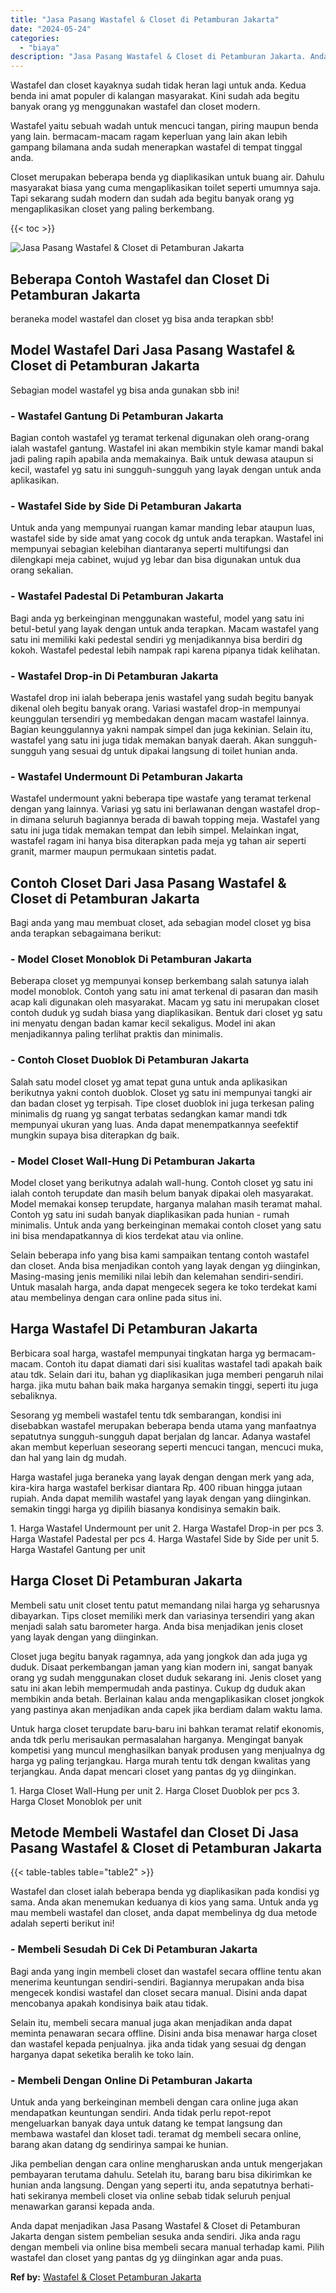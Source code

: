 ```yaml
---
title: "Jasa Pasang Wastafel & Closet di Petamburan Jakarta"
date: "2024-05-24"
categories: 
  - "biaya"
description: "Jasa Pasang Wastafel & Closet di Petamburan Jakarta. Anda dapat menjadikan Jasa Pasang Wastafel & Closet di Petamburan Jakarta dengan sistem pembelian sesuka..."
---
```


Wastafel dan closet kayaknya sudah tidak heran lagi untuk anda. Kedua benda ini amat populer di kalangan masyarakat. Kini sudah ada begitu banyak orang yg menggunakan wastafel dan closet modern.

Wastafel yaitu sebuah wadah untuk mencuci tangan, piring maupun benda yang lain. bermacam-macam ragam keperluan yang lain akan lebih gampang bilamana anda sudah menerapkan wastafel di tempat tinggal anda.

Closet merupakan beberapa benda yg diaplikasikan untuk buang air. Dahulu masyarakat biasa yang cuma mengaplikasikan toilet seperti umumnya saja. Tapi sekarang sudah modern dan sudah ada begitu banyak orang yg mengaplikasikan closet yang paling berkembang.

{{< toc >}}

![Jasa Pasang Wastafel & Closet di Petamburan Jakarta](/images/wastafel-closet-murah53.png)

## Beberapa Contoh Wastafel dan Closet Di Petamburan Jakarta

beraneka model wastafel dan closet yg bisa anda terapkan sbb!

## Model Wastafel Dari Jasa Pasang Wastafel & Closet di Petamburan Jakarta

Sebagian model wastafel yg bisa anda gunakan sbb ini!

### \- Wastafel Gantung Di Petamburan Jakarta

Bagian contoh wastafel yg teramat terkenal digunakan oleh orang-orang ialah wastafel gantung. Wastafel ini akan membikin style kamar mandi bakal jadi paling rapih apabila anda memakainya. Baik untuk dewasa ataupun si kecil, wastafel yg satu ini sungguh-sungguh yang layak dengan untuk anda aplikasikan.

### \- Wastafel Side by Side Di Petamburan Jakarta

Untuk anda yang mempunyai ruangan kamar manding lebar ataupun luas, wastafel side by side amat yang cocok dg untuk anda terapkan. Wastafel ini mempunyai sebagian kelebihan diantaranya seperti multifungsi dan dilengkapi meja cabinet, wujud yg lebar dan bisa digunakan untuk dua orang sekalian.

### \- Wastafel Padestal Di Petamburan Jakarta

Bagi anda yg berkeinginan menggunakan wasteful, model yang satu ini betul-betul yang layak dengan untuk anda terapkan. Macam wastafel yang satu ini memiliki kaki pedestal sendiri yg menjadikannya bisa berdiri dg kokoh. Wastafel pedestal lebih nampak rapi karena pipanya tidak kelihatan.

### \- Wastafel Drop-in Di Petamburan Jakarta

Wastafel drop ini ialah beberapa jenis wastafel yang sudah begitu banyak dikenal oleh begitu banyak orang. Variasi wastafel drop-in mempunyai keunggulan tersendiri yg membedakan dengan macam wastafel lainnya. Bagian keunggulannya yakni nampak simpel dan juga kekinian. Selain itu, wastafel yang satu ini juga tidak memakan banyak daerah. Akan sungguh-sungguh yang sesuai dg untuk dipakai langsung di toilet hunian anda.

### \- Wastafel Undermount Di Petamburan Jakarta

Wastafel undermount yakni beberapa tipe wastafe yang teramat terkenal dengan yang lainnya. Variasi yg satu ini berlawanan dengan wastafel drop-in dimana seluruh bagiannya berada di bawah topping meja. Wastafel yang satu ini juga tidak memakan tempat dan lebih simpel. Melainkan ingat, wastafel ragam ini hanya bisa diterapkan pada meja yg tahan air seperti granit, marmer maupun permukaan sintetis padat.

## Contoh Closet Dari Jasa Pasang Wastafel & Closet di Petamburan Jakarta

Bagi anda yang mau membuat closet, ada sebagian model closet yg bisa anda terapkan sebagaimana berikut:

### \- Model Closet Monoblok Di Petamburan Jakarta

Beberapa closet yg mempunyai konsep berkembang salah satunya ialah model monoblok. Contoh yang satu ini amat terkenal di pasaran dan masih acap kali digunakan oleh masyarakat. Macam yg satu ini merupakan closet contoh duduk yg sudah biasa yang diaplikasikan. Bentuk dari closet yg satu ini menyatu dengan badan kamar kecil sekaligus. Model ini akan menjadikannya paling terlihat praktis dan minimalis.

### \- Contoh Closet Duoblok Di Petamburan Jakarta

Salah satu model closet yg amat tepat guna untuk anda aplikasikan berikutnya yakni contoh duoblok. Closet yg satu ini mempunyai tangki air dan badan closet yg terpisah. Tipe closet duoblok ini juga terkesan paling minimalis dg ruang yg sangat terbatas sedangkan kamar mandi tdk mempunyai ukuran yang luas. Anda dapat menempatkannya seefektif mungkin supaya bisa diterapkan dg baik.

### \- Model Closet Wall-Hung Di Petamburan Jakarta

Model closet yang berikutnya adalah wall-hung. Contoh closet yg satu ini ialah contoh terupdate dan masih belum banyak dipakai oleh masyarakat. Model memakai konsep terupdate, harganya malahan masih teramat mahal. Contoh yg satu ini sudah banyak diaplikasikan pada hunian - rumah minimalis. Untuk anda yang berkeinginan memakai contoh closet yang satu ini bisa mendapatkannya di kios terdekat atau via online.

Selain beberapa info yang bisa kami sampaikan tentang contoh wastafel dan closet. Anda bisa menjadikan contoh yang layak dengan yg diinginkan, Masing-masing jenis memiliki nilai lebih dan kelemahan sendiri-sendiri. Untuk masalah harga, anda dapat mengecek segera ke toko terdekat kami atau membelinya dengan cara online pada situs ini.

## Harga Wastafel Di Petamburan Jakarta

Berbicara soal harga, wastafel mempunyai tingkatan harga yg bermacam-macam. Contoh itu dapat diamati dari sisi kualitas wastafel tadi apakah baik atau tdk. Selain dari itu, bahan yg diaplikasikan juga memberi pengaruh nilai harga. jika mutu bahan baik maka harganya semakin tinggi, seperti itu juga sebaliknya.

Sesorang yg membeli wastafel tentu tdk sembarangan, kondisi ini disebabkan wastafel merupakan beberapa benda utama yang manfaatnya sepatutnya sungguh-sungguh dapat berjalan dg lancar. Adanya wastafel akan membut keperluan seseorang seperti mencuci tangan, mencuci muka, dan hal yang lain dg mudah.

Harga wastafel juga beraneka yang layak dengan dengan merk yang ada, kira-kira harga wastafel berkisar diantara Rp. 400 ribuan hingga jutaan rupiah. Anda dapat memilih wastafel yang layak dengan yang diinginkan. semakin tinggi harga yg dipilih biasanya kondisinya semakin baik.

1\. Harga Wastafel Undermount per unit 2. Harga Wastafel Drop-in per pcs 3. Harga Wastafel Padestal per pcs 4. Harga Wastafel Side by Side per unit 5. Harga Wastafel Gantung per unit

## Harga Closet Di Petamburan Jakarta

Membeli satu unit closet tentu patut memandang nilai harga yg seharusnya dibayarkan. Tips closet memiliki merk dan variasinya tersendiri yang akan menjadi salah satu barometer harga. Anda bisa menjadikan jenis closet yang layak dengan yang diinginkan.

Closet juga begitu banyak ragamnya, ada yang jongkok dan ada juga yg duduk. Disaat perkembangan jaman yang kian modern ini, sangat banyak orang yg sudah menggunakan closet duduk sekarang ini. Jenis closet yang satu ini akan lebih mempermudah anda pastinya. Cukup dg duduk akan membikin anda betah. Berlainan kalau anda mengaplikasikan closet jongkok yang pastinya akan menjadikan anda capek jika berdiam dalam waktu lama.

Untuk harga closet terupdate baru-baru ini bahkan teramat relatif ekonomis, anda tdk perlu merisaukan permasalahan harganya. Mengingat banyak kompetisi yang muncul menghasilkan banyak produsen yang menjualnya dg harga yg paling terjangkau. Harga murah tentu tdk dengan kwalitas yang terjangkau. Anda dapat mencari closet yang pantas dg yg diinginkan.

1\. Harga Closet Wall-Hung per unit 2. Harga Closet Duoblok per pcs 3. Harga Closet Monoblok per unit

## Metode Membeli Wastafel dan Closet Di Jasa Pasang Wastafel & Closet di Petamburan Jakarta

{{< table-tables table="table2" >}}

Wastafel dan closet ialah beberapa benda yg diaplikasikan pada kondisi yg sama. Anda akan menemukan keduanya di kios yang sama. Untuk anda yg mau membeli wastafel dan closet, anda dapat membelinya dg dua metode adalah seperti berikut ini!

### \- Membeli Sesudah Di Cek Di Petamburan Jakarta

Bagi anda yang ingin membeli closet dan wastafel secara offline tentu akan menerima keuntungan sendiri-sendiri. Bagiannya merupakan anda bisa mengecek kondisi wastafel dan closet secara manual. Disini anda dapat mencobanya apakah kondisinya baik atau tidak.

Selain itu, membeli secara manual juga akan menjadikan anda dapat meminta penawaran secara offline. Disini anda bisa menawar harga closet dan wastafel kepada penjualnya. jika anda tidak yang sesuai dg dengan harganya dapat seketika beralih ke toko lain.

### \- Membeli Dengan Online Di Petamburan Jakarta

Untuk anda yang berkeinginan membeli dengan cara online juga akan mendapatkan keuntungan sendiri. Anda tidak perlu repot-repot mengeluarkan banyak daya untuk datang ke tempat langsung dan membawa wastafel dan kloset tadi. teramat dg membeli secara online, barang akan datang dg sendirinya sampai ke hunian.

Jika pembelian dengan cara online mengharuskan anda untuk mengerjakan pembayaran terutama dahulu. Setelah itu, barang baru bisa dikirimkan ke hunian anda langsung. Dengan yang seperti itu, anda sepatutnya berhati-hati sekiranya membeli closet via online sebab tidak seluruh penjual menawarkan garansi kepada anda.

Anda dapat menjadikan Jasa Pasang Wastafel & Closet di Petamburan Jakarta dengan sistem pembelian sesuka anda sendiri. Jika anda ragu dengan membeli via online bisa membeli secara manual terhadap kami. Pilih wastafel dan closet yang pantas dg yg diinginkan agar anda puas.

**Ref by:** [Wastafel & Closet Petamburan Jakarta](https://id.wikipedia.org/wiki/Wastafel)
